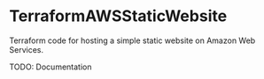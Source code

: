 # TerraformAWSStaticWebsite
Terraform code for hosting a simple static website on Amazon Web Services.

TODO: Documentation
